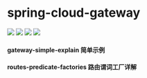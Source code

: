 # spring-cloud-gateway

<p align="left">
  <a href="https://img.shields.io/badge/SpringBoot-2.5.4-green.svg?colorA=#000?style=plastic">
  <img src="https://img.shields.io/badge/SpringBoot-2.5.4-green.svg?colorA=#000?style=plastic"></a>
   <a href="https://img.shields.io/badge/SpringCloud-2020.0.3-green.svg?colorA=#000?style=plastic">
  <img src="https://img.shields.io/badge/SpringCloud-2020.0.3-green.svg?colorA=#000?style=plastic"></a>
  <a href="https://img.shields.io/badge/Maven-3.6.3-green.svg?colorA=#96C?style=plastic">
  <img src="https://img.shields.io/badge/Maven-3.6.3-green.svg?colorA=#96C?style=plastic"></a>
  <a href="https://img.shields.io/badge/JDK-1.8-green.svg?colorA=#000?style=plastic">
  <img src="https://img.shields.io/badge/JDK-1.8-green.svg?colorA=#000?style=plastic"></a>
</p>


#### gateway-simple-explain 简单示例
#### routes-predicate-factories 路由谓词工厂详解

